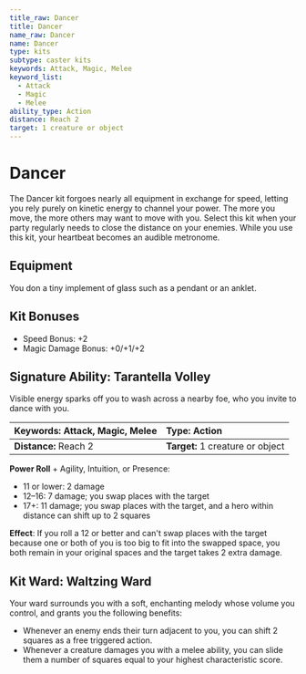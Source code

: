 ```yaml
---
title_raw: Dancer
title: Dancer
name_raw: Dancer
name: Dancer
type: kits
subtype: caster kits
keywords: Attack, Magic, Melee
keyword_list:
  - Attack
  - Magic
  - Melee
ability_type: Action
distance: Reach 2
target: 1 creature or object
---
```


# Dancer

The Dancer kit forgoes nearly all equipment in exchange for speed, letting you rely purely on kinetic energy to channel your power. The more you move, the more others may want to move with you. Select this kit when your party regularly needs to close the distance on your enemies. While you use this kit, your heartbeat becomes an audible metronome.

## Equipment

You don a tiny implement of glass such as a pendant or an anklet.

## Kit Bonuses

- Speed Bonus: +2
- Magic Damage Bonus: +0/+1/+2

## Signature Ability: Tarantella Volley

Visible energy sparks off you to wash across a nearby foe, who you invite to dance with you.

| **Keywords:** Attack, Magic, Melee | **Type:** Action                 |
| :--------------------------------- | :------------------------------- |
| **Distance:** Reach 2              | **Target:** 1 creature or object |

**Power Roll** + Agility, Intuition, or Presence:

- 11 or lower: 2 damage
- 12–16: 7 damage; you swap places with the target
- 17+: 11 damage; you swap places with the target, and a hero within distance can shift up to 2 squares

**Effect**: If you roll a 12 or better and can't swap places with the target because one or both of you is too big to fit into the swapped space, you both remain in your original spaces and the target takes 2 extra damage.

## Kit Ward: Waltzing Ward

Your ward surrounds you with a soft, enchanting melody whose volume you control, and grants you the following benefits:

- Whenever an enemy ends their turn adjacent to you, you can shift 2 squares as a free triggered action.
- Whenever a creature damages you with a melee ability, you can slide them a number of squares equal to your highest characteristic score.
